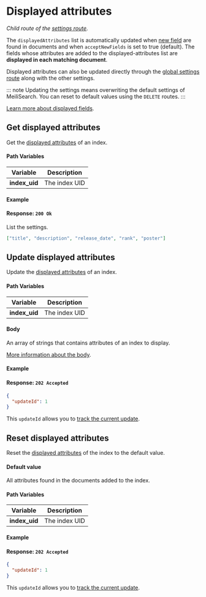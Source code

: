 # Displayed attributes

_Child route of the [settings route](/references/settings.md)._

The `displayedAttributes` list is automatically updated when [new field](/guides/advanced_guides/field_properties.md#new-fields-and-known-fields) are found in documents and when `acceptNewFields` is set to true (default).
The fields whose attributes are added to the displayed-attributes list are **displayed in each matching document**.

Displayed attributes can also be updated directly through the [global settings route](/references/settings.md#update-settings) along with the other settings.

::: note
Updating the settings means overwriting the default settings of MeiliSearch. You can reset to default values using the `DELETE` routes.
:::

[Learn more about displayed fields](/guides/advanced_guides/field_properties.md#displayed-fields).

## Get displayed attributes

<RouteHighlighter method="GET" route="/indexes/:index_uid/settings/displayed-attributes" />

Get the [displayed attributes](/guides/advanced_guides/settings.md#displayed-attributes) of an index.

#### Path Variables

| Variable      | Description   |
| ------------- | ------------- |
| **index_uid** | The index UID |

#### Example

<code-samples id="get_displayed_attributes_1"/>

#### Response: `200 Ok`

List the settings.

```json
["title", "description", "release_date", "rank", "poster"]
```

## Update displayed attributes

<RouteHighlighter method="POST" route="/indexes/:index_uid/settings/displayed-attributes" />

Update the [displayed attributes](/guides/advanced_guides/settings.md#displayed-attributes) of an index.

#### Path Variables

| Variable      | Description   |
| ------------- | ------------- |
| **index_uid** | The index UID |

#### Body

An array of strings that contains attributes of an index to display.

[More information about the body](/guides/advanced_guides/settings.md#displayed-attributes).

#### Example

<code-samples id="update_displayed_attributes_1"/>

#### Response: `202 Accepted`

```json
{
  "updateId": 1
}
```

This `updateId` allows you to [track the current update](/references/updates.md).

## Reset displayed attributes

<RouteHighlighter method="DELETE" route="/indexes/:index_uid/settings/displayed-attributes"/>

Reset the [displayed attributes](/guides/advanced_guides/settings.md#displayed-attributes) of the index to the default value.

#### Default value

All attributes found in the documents added to the index.

#### Path Variables

| Variable      | Description   |
| ------------- | ------------- |
| **index_uid** | The index UID |

#### Example

<code-samples id="reset_displayed_attributes_1"/>

#### Response: `202 Accepted`

```json
{
  "updateId": 1
}
```

This `updateId` allows you to [track the current update](/references/updates.md).

